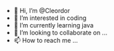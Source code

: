 - 👋 Hi, I’m @Cleordor
- 👀 I’m interested in coding
- 🌱 I’m currently learning java
- 💞️ I’m looking to collaborate on ...
- 📫 How to reach me ...

<!---
Cleordor/Cleordor is a ✨ special ✨ repository because its `README.md` (this file) appears on your GitHub profile.
You can click the Preview link to take a look at your changes.
--->
